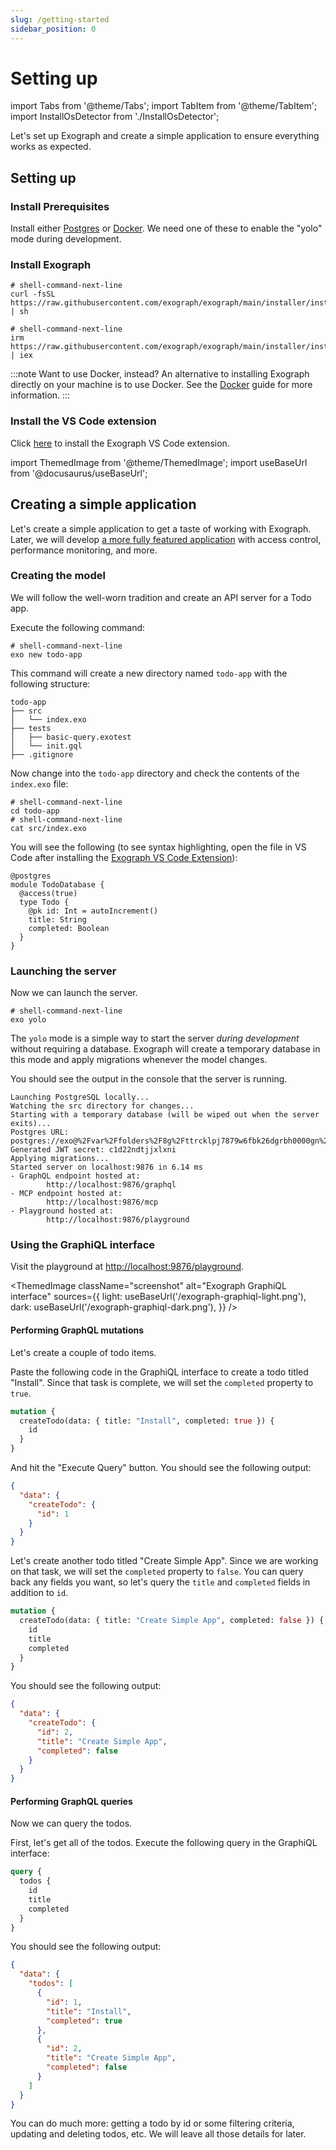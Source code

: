 ```yaml
---
slug: /getting-started
sidebar_position: 0
---
```


# Setting up

import Tabs from '@theme/Tabs';
import TabItem from '@theme/TabItem';
import InstallOsDetector from './InstallOsDetector';

<InstallOsDetector/>

Let's set up Exograph and create a simple application to ensure everything works as expected.

## Setting up

### Install Prerequisites

Install either [Postgres](https://www.postgresql.org/download/) or [Docker](https://docs.docker.com/install). We need one of these to enable the "yolo" mode during development.

### Install Exograph

<Tabs groupId="install-os">
  <TabItem value="mac-linux" label="Mac and Linux">

```shell-session
# shell-command-next-line
curl -fsSL https://raw.githubusercontent.com/exograph/exograph/main/installer/install.sh | sh
```

  </TabItem>
  <TabItem value="windows" label="Windows">

```shell-session
# shell-command-next-line
irm https://raw.githubusercontent.com/exograph/exograph/main/installer/install.ps1 | iex
```

  </TabItem>
</Tabs>

:::note Want to use Docker, instead?
An alternative to installing Exograph directly on your machine is to use Docker. See the [Docker](/docs/getting-started/docker.md) guide for more information.
:::

### Install the VS Code extension

Click [here](vscode:extension/exograph.exograph) to install the Exograph VS Code extension.

import ThemedImage from '@theme/ThemedImage';
import useBaseUrl from '@docusaurus/useBaseUrl';

## Creating a simple application

Let's create a simple application to get a taste of working with Exograph. Later, we will develop [a more fully featured application](/application-tutorial/overview.md) with access control, performance monitoring, and more.

### Creating the model

We will follow the well-worn tradition and create an API server for a Todo app.

Execute the following command:

```shell-session
# shell-command-next-line
exo new todo-app
```

This command will create a new directory named `todo-app` with the following structure:

```
todo-app
├── src
│   └── index.exo
├── tests
│   ├── basic-query.exotest
│   └── init.gql
├── .gitignore
```

Now change into the `todo-app` directory and check the contents of the `index.exo` file:

```shell-session
# shell-command-next-line
cd todo-app
# shell-command-next-line
cat src/index.exo
```

You will see the following (to see syntax highlighting, open the file in VS Code after installing the [Exograph VS Code Extension](https://marketplace.visualstudio.com/items?itemName=exograph.exograph)):

```exo title="src/index.exo"
@postgres
module TodoDatabase {
  @access(true)
  type Todo {
    @pk id: Int = autoIncrement()
    title: String
    completed: Boolean
  }
}
```

### Launching the server

Now we can launch the server.

```shell-session
# shell-command-next-line
exo yolo
```

The `yolo` mode is a simple way to start the server _during development_ without requiring a database. Exograph will create a temporary database in this mode and apply migrations whenever the model changes.

You should see the output in the console that the server is running.

```
Launching PostgreSQL locally...
Watching the src directory for changes...
Starting with a temporary database (will be wiped out when the server exits)...
Postgres URL: postgres://exo@%2Fvar%2Ffolders%2F8g%2Fttrcklpj7879w6fbk26dgrbh0000gn%2FT%2F.tmpcYt5yp/yolo
Generated JWT secret: c1d22ndtjjxlxni
Applying migrations...
Started server on localhost:9876 in 6.14 ms
- GraphQL endpoint hosted at:
        http://localhost:9876/graphql
- MCP endpoint hosted at:
        http://localhost:9876/mcp
- Playground hosted at:
        http://localhost:9876/playground
```

### Using the GraphiQL interface

Visit the playground at [http://localhost:9876/playground](http://localhost:9876/playground).

<ThemedImage
className="screenshot"
alt="Exograph GraphiQL interface"
sources={{
    light: useBaseUrl('/exograph-graphiql-light.png'),
    dark: useBaseUrl('/exograph-graphiql-dark.png'),
  }}
/>

#### Performing GraphQL mutations

Let's create a couple of todo items.

Paste the following code in the GraphiQL interface to create a todo titled "Install". Since that task is complete, we will set the `completed` property to `true`.

```graphql
mutation {
  createTodo(data: { title: "Install", completed: true }) {
    id
  }
}
```

And hit the "Execute Query" button. You should see the following output:

```json
{
  "data": {
    "createTodo": {
      "id": 1
    }
  }
}
```

Let's create another todo titled "Create Simple App". Since we are working on that task, we will set the `completed` property to `false`. You can query back any fields you want, so let's query the `title` and `completed` fields in addition to `id`.

```graphql
mutation {
  createTodo(data: { title: "Create Simple App", completed: false }) {
    id
    title
    completed
  }
}
```

You should see the following output:

```json
{
  "data": {
    "createTodo": {
      "id": 2,
      "title": "Create Simple App",
      "completed": false
    }
  }
}
```

#### Performing GraphQL queries

Now we can query the todos.

First, let's get all of the todos. Execute the following query in the GraphiQL interface:

```graphql
query {
  todos {
    id
    title
    completed
  }
}
```

You should see the following output:

```json
{
  "data": {
    "todos": [
      {
        "id": 1,
        "title": "Install",
        "completed": true
      },
      {
        "id": 2,
        "title": "Create Simple App",
        "completed": false
      }
    ]
  }
}
```

You can do much more: getting a todo by id or some filtering criteria, updating and deleting todos, etc. We will leave all those details for later.
